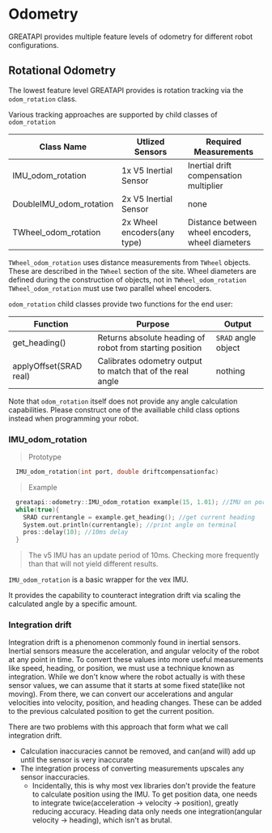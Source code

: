 # Odometry

GREATAPI provides multiple feature levels of odometry for different robot configurations.

## Rotational Odometry

The lowest feature level GREATAPI provides is rotation tracking via the <code>odom_rotation</code> class.

Various tracking approaches are supported by child classes of <code>odom_rotation</code>

Class Name | Utlized Sensors | Required Measurements |
---------- | --------------- | --------------------- |
IMU_odom_rotation | 1x V5 Inertial Sensor | Inertial drift compensation multiplier
DoubleIMU_odom_rotation | 2x V5 Inertial Sensor | none
TWheel_odom_rotation | 2x Wheel encoders(any type) | Distance between wheel encoders, wheel diameters

<aside class="notice">
<code>TWheel_odom_rotation</code> uses distance measurements from <code>TWheel</code> objects. These are described in the <code>TWheel</code> section of the site. Wheel diameters are defined during the construction of <TWheel> objects, not in <code>TWheel_odom_rotation</code>
</aside>
  
<aside class = "warning">
<code>TWheel_odom_rotation</code> must use two parallel wheel encoders.
</aside>

<code>odom_rotation</code> child classes provide two functions for the end user:

Function | Purpose | Output |
-------- | ------- | ------ |
get_heading() | Returns absolute heading of robot from starting position | <code>SRAD</code> angle object
applyOffset(SRAD real) | Calibrates odometry output to match that of the real angle | nothing 

<aside class = "warning"> Note that <code>odom_rotation</code> itself does not provide any angle calculation capabilities. Please construct one of the availiable child class options instead when programming your robot.
</aside>

### IMU_odom_rotation

> Prototype
  
```cpp
  IMU_odom_rotation(int port, double driftcompensationfac)
```

> Example
  
```cpp
  greatapi::odometry::IMU_odom_rotation example(15, 1.01); //IMU on port 15, 101% drift compensation factor
  while(true){
    SRAD currentangle = example.get_heading(); //get current heading
    System.out.println(currentangle); //print angle on terminal
    pros::delay(10); //10ms delay
  }
```

> The v5 IMU has an update period of 10ms. Checking more frequently than that will not yield different results.
  
<code>IMU_odom_rotation</code> is a basic wrapper for the vex IMU. 

It provides the capability to counteract integration drift via scaling the calculated angle by a specific amount. 

### Integration drift
Integration drift is a phenomenon commonly found in inertial sensors. Inertial sensors measure the acceleration, and angular velocity of the robot at any point in time. To convert these values into more useful measurements like speed, heading, or position, we must use a technique known as integration. While we don't know where the robot actually is with these sensor values, we can assume that it starts at some fixed state(like not moving). From there, we can convert our accelerations and angular velocities into velocity, position, and heading changes. These can be added to the previous calculated position to get the current position.

There are two problems with this approach that form what we call integration drift.
  
* Calculation inaccuracies cannot be removed, and can(and will) add up until the sensor is very inaccurate
* The integration process of converting measurements upscales any sensor inaccuracies.
  * Incidentally, this is why most vex libraries don't provide the feature to calculate position using the IMU. To get position data, one needs to integrate twice(acceleration -> velocity -> position), greatly reducing accuracy. Heading data only needs one integration(angular velocity -> heading), which isn't as brutal.
